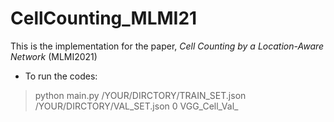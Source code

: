# CellCounting_MLMI21
This is the implementation for the paper, _Cell Counting by a Location-Aware Network_ (MLMI2021)

- To run the codes:

> python main.py /YOUR/DIRCTORY/TRAIN_SET.json /YOUR/DIRCTORY/VAL_SET.json 0 VGG_Cell_Val_


